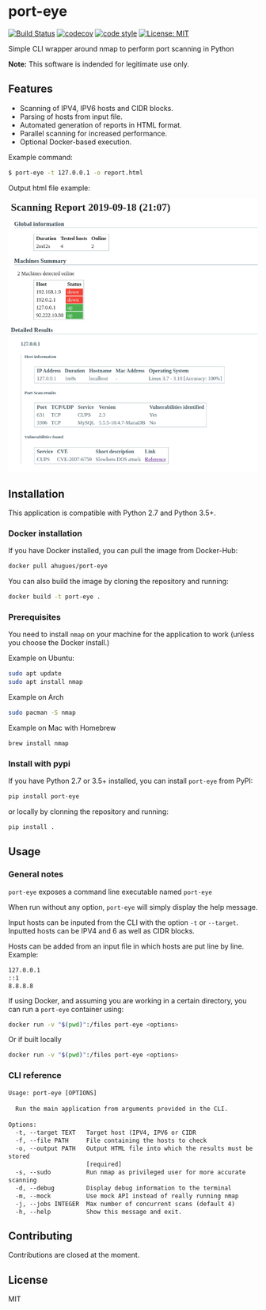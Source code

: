 # port-eye

[![Build Status](https://travis-ci.org/aHugues/port-eye.svg?branch=master)](https://travis-ci.org/aHugues/port-eye)
[![codecov](https://codecov.io/gh/aHugues/port-eye/branch/master/graph/badge.svg)](https://codecov.io/gh/aHugues/port-eye)
[![code style](https://img.shields.io/badge/code_style-black-black)](https://github.com/psf/black)
[![License: MIT](https://img.shields.io/badge/License-MIT-yellow.svg)](https://opensource.org/licenses/MIT)

Simple CLI wrapper around nmap to perform port scanning in Python

**Note:** This software is indended for legitimate use only.

## Features

- Scanning of IPV4, IPV6 hosts and CIDR blocks.
- Parsing of hosts from input file.
- Automated generation of reports in HTML format.
- Parallel scanning for increased performance.
- Optional Docker-based execution.

Example command:
```bash
$ port-eye -t 127.0.0.1 -o report.html
```

Output html file example: 

![Example output](images/example_output.png)

## Installation

This application is compatible with Python 2.7 and Python 3.5+.

### Docker installation

If you have Docker installed, you can pull the image from Docker-Hub:

```bash
docker pull ahugues/port-eye
````

You can also build the image by cloning the repository and running: 

```bash
docker build -t port-eye .
```


### Prerequisites

You need to install `nmap` on your machine for the application to work (unless you choose the Docker install.)

Example on Ubuntu: 

```bash
sudo apt update
sudo apt install nmap
```

Example on Arch

```bash
sudo pacman -S nmap
``` 

Example on Mac with Homebrew

```bash
brew install nmap
```

### Install with pypi

If you have Python 2.7 or 3.5+ installed, you can install `port-eye` from PyPI:

```bash
pip install port-eye
```

or locally by clonning the repository and running:

```bash
pip install .
```


## Usage

### General notes

`port-eye` exposes a command line executable named `port-eye`

When run without any option, `port-eye` will simply display the help message.

Input hosts can be inputed from the CLI with the option `-t` or `--target`. Inputted hosts 
can be IPV4 and 6 as well as CIDR blocks. 

Hosts can be added from an input file in which hosts are put line by line. Example: 
```
127.0.0.1
::1
8.8.8.8
```

If using Docker, and assuming you are working in a certain directory, you can run a `port-eye` container using:

```bash
docker run -v "$(pwd)":/files port-eye <options>
```

Or if built locally

```bash
docker run -v "$(pwd)":/files port-eye <options>
```

### CLI reference

```
Usage: port-eye [OPTIONS]

  Run the main application from arguments provided in the CLI.

Options:
  -t, --target TEXT   Target host (IPV4, IPV6 or CIDR
  -f, --file PATH     File containing the hosts to check
  -o, --output PATH   Output HTML file into which the results must be stored
                      [required]
  -s, --sudo          Run nmap as privileged user for more accurate scanning
  -d, --debug         Display debug information to the terminal
  -m, --mock          Use mock API instead of really running nmap
  -j, --jobs INTEGER  Max number of concurrent scans (default 4)
  -h, --help          Show this message and exit.
```

## Contributing

Contributions are closed at the moment.

## License

MIT
